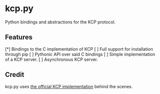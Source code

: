 # kcp.py
Python bindings and abstractions for the KCP protocol.

## Features
[*] Bindings to the C implementation of KCP
[ ] Full support for installation through pip
[ ] Pythonic API over said C bindings
[ ] Simple implementation of a KCP server.
[ ] Asynchronous KCP server.

## Credit
kcp.py uses [the official KCP implementation](https://github.com/skywind3000/kcp) behind the scenes.
